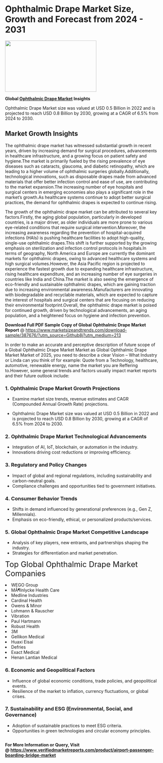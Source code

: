 <H1>Ophthalmic Drape Market Size, Growth and Forecast from 2024 - 2031</H1><img class="aligncenter size-medium wp-image-584254" src="https://thirdeyenews.in/wp-content/uploads/2024/09/Global-Market-Research-300x168.jpeg" alt="" width="300" height="168" /><p><strong>Global&nbsp;<a href="https://www.marketsizeandtrends.com/download-sample/387676/?utm_source=Github8j?utm_medium=213">Ophthalmic Drape Market</a> Insights</strong></p><p>Ophthalmic Drape Market size was valued at USD 0.5 Billion in 2022 and is projected to reach USD 0.8 Billion by 2030, growing at a CAGR of 6.5% from 2024 to 2030.</p><p><h2>Market Growth Insights</h2> <p>The ophthalmic drape market has witnessed substantial growth in recent years, driven by increasing demand for surgical procedures, advancements in healthcare infrastructure, and a growing focus on patient safety and hygiene.The market is primarily fueled by the rising prevalence of eye diseases such as cataracts, glaucoma, and diabetic retinopathy, which are leading to a higher volume of ophthalmic surgeries globally.Additionally, technological innovations, such as disposable drapes made from advanced materials that offer better infection control and ease of use, are contributing to the market expansion.The increasing number of eye hospitals and surgical centers in emerging economies also plays a significant role in the market’s growth.As healthcare systems continue to adopt better surgical practices, the demand for ophthalmic drapes is expected to continue rising.</p> <p>The growth of the ophthalmic drape market can be attributed to several key factors.Firstly, the aging global population, particularly in developed countries, is a major driver, as older individuals are more prone to various eye-related conditions that require surgical intervention.Moreover, the increasing awareness regarding the prevention of hospital-acquired infections (HAIs) is pushing healthcare facilities to adopt high-quality, single-use ophthalmic drapes.This shift is further supported by the growing emphasis on sterilization and infection control protocols in hospitals.In terms of geography, North America and Europe are currently the dominant markets for ophthalmic drapes, owing to advanced healthcare systems and high surgical volumes.However, the Asia Pacific region is projected to experience the fastest growth due to expanding healthcare infrastructure, rising healthcare expenditure, and an increasing number of eye surgeries in countries like India and China.The market is also seeing the emergence of eco-friendly and sustainable ophthalmic drapes, which are gaining traction due to increasing environmental awareness.Manufacturers are innovating with biodegradable and recyclable materials, which are expected to capture the interest of hospitals and surgical centers that are focusing on reducing their environmental footprint.Overall, the ophthalmic drape market is poised for continued growth, driven by technological advancements, an aging population, and a heightened focus on hygiene and infection prevention.</p><p><span class=""><strong>Download Full PDF Sample Copy of Global Ophthalmic Drape Market Report</strong> @ <a href="https://www.marketsizeandtrends.com/download-sample/387676/?utm_source=Github8j?utm_medium=213" target="_blank">https://www.marketsizeandtrends.com/download-sample/387676/?utm_source=Github8j?utm_medium=213</a></span></p><p>In order to make an accurate and perceptive description of future scope of a Global&nbsp;Ophthalmic Drape Market Market as Global&nbsp;Ophthalmic Drape Market Market of 2025, you need to describe a clear Vision &ndash; What Industry or Linda can you think of for example: Quote from a Technology, healthcare, automotive, renewable energy, name the market you are Reffering to.However, some general trends and factors usually impact market reports and their future outlook include:</p><h3>1.&nbsp;<strong>Ophthalmic Drape Market Growth Projections</strong></h3><ul><li>Examine market size trends, revenue estimates and CAGR (Compounded Annual Growth Rate) projections.</li><li><p>Ophthalmic Drape Market size was valued at USD 0.5 Billion in 2022 and is projected to reach USD 0.8 Billion by 2030, growing at a CAGR of 6.5% from 2024 to 2030.</p></li></ul><h3>2.&nbsp;<strong>Ophthalmic Drape Market Technological Advancements</strong></h3><ul><li>Integration of AI, IoT, blockchain, or automation in the industry.</li><li>Innovations driving cost reductions or improving efficiency.</li></ul><h3>3.&nbsp;<strong>Regulatory and Policy Changes</strong></h3><ul><li>Impact of global and regional regulations, including sustainability and carbon-neutral goals.</li><li>Compliance challenges and opportunities tied to government initiatives.</li></ul><h3>4.&nbsp;<strong>Consumer Behavior Trends</strong></h3><ul><li>Shifts in demand influenced by generational preferences (e.g., Gen Z, Millennials).</li><li>Emphasis on eco-friendly, ethical, or personalized products/services.</li></ul><h3>5.&nbsp;<strong>Global Ophthalmic Drape Market Competitive Landscape</strong></h3><ul><li>Analysis of key players, new entrants, and partnerships shaping the industry.</li><li>Strategies for differentiation and market penetration.</li></ul><p data-pm-slice="1 1 []"><span style="color: inherit; font-family: inherit; font-size: 25px;">Top Global Ophthalmic Drape Market Companies</span></p><div class="" data-test-id=""><p><li>WEGO Group</li><li> MÃ¶lnlycke Health Care</li><li> Medline Industries</li><li> Cardinal Health</li><li> Owens & Minor</li><li> Lohmann & Rauscher</li><li> Vibration</li><li> Paul Hartmann</li><li> Robust Health</li><li> 3M</li><li> Gellikon Medical</li><li> Huaxi Eisai</li><li> Defries</li><li> Exact Medical</li><li> Henan Lantian Medical</li></p></div><h3>6.&nbsp;<strong>Economic and Geopolitical Factors</strong></h3><ul><li>Influence of global economic conditions, trade policies, and geopolitical events.</li><li>Resilience of the market to inflation, currency fluctuations, or global crises.</li></ul><h3>7.&nbsp;<strong>Sustainability and ESG (Environmental, Social, and Governance)</strong></h3><ul><li>Adoption of sustainable practices to meet ESG criteria.</li><li>Opportunities in green technologies and circular economy principles.</li></ul><h2><strong style="font-size: 14px;">For More Information or Query, Visit @&nbsp;</strong><a style="background-color: #ffffff; font-size: 14px;" href="https://www.marketsizeandtrends.com/report/ophthalmic-drape-market/" target="_blank">https://www.verifiedmarketreports.com/product/airport-passenger-boarding-bridge-market</a></h2>